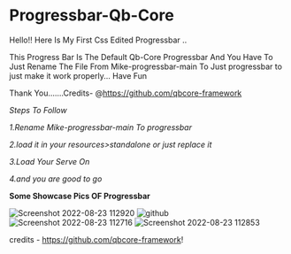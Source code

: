 # Progressbar-Qb-Core
Hello!! Here Is My First Css Edited Progressbar ..



This Progress Bar Is The Default Qb-Core Progressbar And You Have To Just Rename The File From Mike-progressbar-main To Just progressbar to just make it work properly... Have Fun   


Thank You.......Credits- @https://github.com/qbcore-framework









_Steps To Follow_

_1.Rename Mike-progressbar-main To progressbar_

_2.load it in your resources>standalone or just replace it_

_3.Load Your Serve On_

_4.and you are good to go_













**Some Showcase Pics OF Progressbar**


![Screenshot 2022-08-23 112920](https://user-images.githubusercontent.com/111684474/186083694-cd3ceed6-860c-4576-90da-8f247f7497fd.png)
![github](https://user-images.githubusercontent.com/111684474/186083700-5542c3aa-4974-4fec-9b08-d1574417032c.png)
![Screenshot 2022-08-23 112716](https://user-images.githubusercontent.com/111684474/186083677-9d87767b-e3e7-40bd-a2fa-0abb925e3ae1.png)
![Screenshot 2022-08-23 112853](https://user-images.githubusercontent.com/111684474/186083689-ea0a4806-468f-4730-991f-87529dead483.png)






credits - https://github.com/qbcore-framework!

